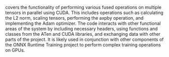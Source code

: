 covers the functionality of performing various fused operations on multiple tensors in parallel using CUDA. This includes operations such as calculating the L2 norm, scaling tensors, performing the axpby operation, and implementing the Adam optimizer. The code interacts with other functional areas of the system by including necessary headers, using functions and classes from the ATen and CUDA libraries, and exchanging data with other parts of the project. It is likely used in conjunction with other components of the ONNX Runtime Training project to perform complex training operations on GPUs.